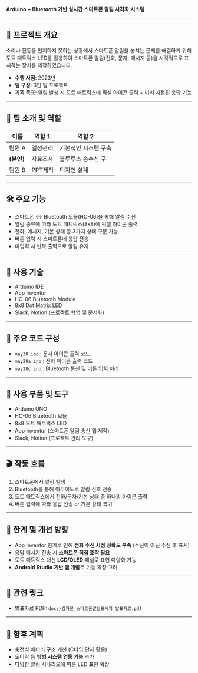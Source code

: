 **Arduino + Bluetooth 기반 실시간 스마트폰 알림 시각화 시스템**

---

## 📌 프로젝트 개요

소리나 진동을 인지하지 못하는 상황에서 스마트폰 알림을 놓치는 문제를 해결하기 위해  
도트 매트릭스 LED를 활용하여 스마트폰 알림(전화, 문자, 메시지 등)을 시각적으로 표시하는 장치를 제작하였습니다.

- **수행 시점**: 2023년  
- **팀 구성**: 3인 팀 프로젝트  
- **기획 목표**: 알림 발생 시 도트 매트릭스에 픽셀 아이콘 출력 + 미리 지정된 응답 기능

---

## 🙏 팀 소개 및 역할

| 이름       | 역할 1                  | 역할 2                    |
|------------|--------------------------|----------------------------|
| 팀원 A     | 일정관리          | 기본적인 시스템 구축|
| **(본인)** | 자료조사  | 블루투스 송수신 구                       |
| 팀원 B     | PPT제작            | 디자인 설계                |

---

## 🛠️ 주요 기능

- 스마트폰 ↔ Bluetooth 모듈(HC-06)을 통해 알림 수신  
- 알림 종류에 따라 도트 매트릭스(8x8)에 픽셀 아이콘 출력  
- 전화, 메시지, 기본 상태 등 3가지 상태 구분 가능  
- 버튼 입력 시 스마트폰에 응답 전송  
- 미입력 시 반복 출력으로 알림 유지

---

## 🧠 사용 기술

- Arduino IDE  
- App Inventor  
- HC-06 Bluetooth Module  
- 8x8 Dot Matrix LED  
- Slack, Notion (프로젝트 협업 및 문서화)

---

## 🧾 주요 코드 구성

- `may30.ino` : 문자 아이콘 출력 코드  
- `may29a.ino` : 전화 아이콘 출력 코드  
- `may28c.ino` : Bluetooth 통신 및 버튼 입력 처리

---

## 🔧 사용 부품 및 도구

- Arduino UNO 
- HC-06 Bluetooth 모듈  
- 8x8 도트 매트릭스 LED  
- App Inventor (스마트폰 알림 송신 앱 제작)  
- Slack, Notion (프로젝트 관리 도구)

---

## 🎬 작동 흐름

1. 스마트폰에서 알림 발생  
2. Bluetooth를 통해 아두이노로 알림 신호 전송  
3. 도트 매트릭스에서 전화/문자/기본 상태 중 하나의 아이콘 출력  
4. 버튼 입력에 따라 응답 전송 or 기본 상태 복귀

---

## 🧠 한계 및 개선 방향

- App Inventor 한계로 인해 **전화 수신 시점 정확도 부족** (수신이 아닌 수신 후 표시)  
- 응답 메시지 전송 시 **스마트폰 직접 조작 필요**  
- 도트 매트릭스 대신 **LCD/OLED** 패널로 표현 다양화 가능  
- **Android Studio 기반 앱 개발**로 기능 확장 고려

---

## 📎 관련 링크

- 발표자료 PDF: `docs/감자단_스마트폰알림표시기_발표자료.pdf`

---

## 🚀 향후 계획

- 충전식 배터리 구조 개선 (C타입 단자 활용)  
- 도어락 등 **방범 시스템 연동 기능** 추가  
- 다양한 알림 시나리오에 따른 LED 표현 확장
